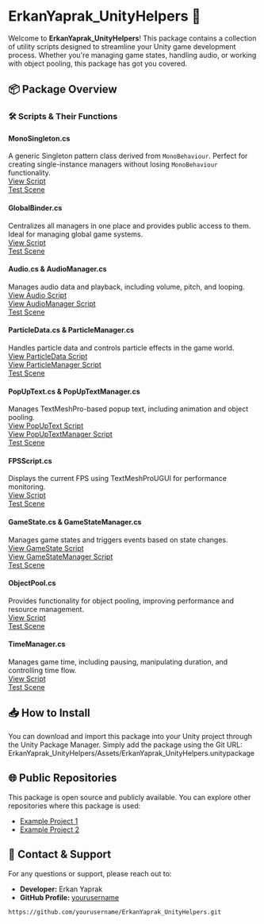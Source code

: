 # ErkanYaprak_UnityHelpers 🚀

Welcome to **ErkanYaprak_UnityHelpers**! This package contains a collection of utility scripts designed to streamline your Unity game development process. Whether you're managing game states, handling audio, or working with object pooling, this package has got you covered.

## 📦 Package Overview

### 🛠️ Scripts & Their Functions

#### **MonoSingleton.cs**
A generic Singleton pattern class derived from `MonoBehaviour`. Perfect for creating single-instance managers without losing `MonoBehaviour` functionality.  
[View Script](./Scripts/MonoSingleton.cs)  
[Test Scene](./Scenes/MonoSingletonTest.unity)

#### **GlobalBinder.cs**
Centralizes all managers in one place and provides public access to them. Ideal for managing global game systems.  
[View Script](./Scripts/GlobalBinder.cs)  
[Test Scene](./Scenes/GlobalBinderTest.unity)

#### **Audio.cs & AudioManager.cs**
Manages audio data and playback, including volume, pitch, and looping.  
[View Audio Script](./Scripts/Audio.cs)  
[View AudioManager Script](./Scripts/AudioManager.cs)  
[Test Scene](./Scenes/AudioManagerTest.unity)

#### **ParticleData.cs & ParticleManager.cs**
Handles particle data and controls particle effects in the game world.  
[View ParticleData Script](./Scripts/ParticleData.cs)  
[View ParticleManager Script](./Scripts/ParticleManager.cs)  
[Test Scene](./Scenes/ParticleManagerTest.unity)

#### **PopUpText.cs & PopUpTextManager.cs**
Manages TextMeshPro-based popup text, including animation and object pooling.  
[View PopUpText Script](./Scripts/PopUpText.cs)  
[View PopUpTextManager Script](./Scripts/PopUpTextManager.cs)  
[Test Scene](./Scenes/PopUpTextManagerTest.unity)

#### **FPSScript.cs**
Displays the current FPS using TextMeshProUGUI for performance monitoring.  
[View Script](./Scripts/FPSScript.cs)  
[Test Scene](./Scenes/FPSScriptTest.unity)

#### **GameState.cs & GameStateManager.cs**
Manages game states and triggers events based on state changes.  
[View GameState Script](./Scripts/GameState.cs)  
[View GameStateManager Script](./Scripts/GameStateManager.cs)  
[Test Scene](./Scenes/GameStateManagerTest.unity)

#### **ObjectPool.cs**
Provides functionality for object pooling, improving performance and resource management.  
[View Script](./Scripts/ObjectPool.cs)  
[Test Scene](./Scenes/ObjectPoolTest.unity)

#### **TimeManager.cs**
Manages game time, including pausing, manipulating duration, and controlling time flow.  
[View Script](./Scripts/TimeManager.cs)  
[Test Scene](./Scenes/TimeManagerTest.unity)

## 📥 How to Install

You can download and import this package into your Unity project through the Unity Package Manager. Simply add the package using the Git URL: ErkanYaprak_UnityHelpers/Assets/ErkanYaprak_UnityHelpers.unitypackage

## 🌐 Public Repositories

This package is open source and publicly available. You can explore other repositories where this package is used:

- [Example Project 1](#)
- [Example Project 2](#)

## 📧 Contact & Support

For any questions or support, please reach out to:

- **Developer:** Erkan Yaprak
- **GitHub Profile:** [yourusername](https://github.com/yourusername)
```bash
https://github.com/yourusername/ErkanYaprak_UnityHelpers.git


